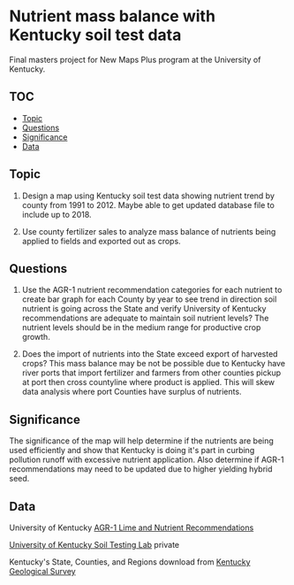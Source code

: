 # Nutrient mass balance with Kentucky soil test data
Final masters project for New Maps Plus program at the University of Kentucky.

## TOC
- [Topic](#topic)
- [Questions](#questions)
- [Significance](#significance)
- [Data](#data)

## Topic
1. Design a map using Kentucky soil test data showing nutrient trend by county from 1991 to 2012. Maybe able to get updated database file to include up to 2018.

2. Use county fertilizer sales to analyze mass balance of nutrients being applied to fields and exported out as crops.

## Questions
1. Use the AGR-1 nutrient recommendation categories for each nutrient to create bar graph for each County by year to see trend in direction soil nutrient is going across the State and verify University of Kentucky recommendations are adequate to maintain soil nutrient levels?
    The nutrient levels should be in the medium range for productive crop growth.

2. Does the import of nutrients into the State exceed export of harvested crops?
    This mass balance may be not be possible due to Kentucky have river ports that import fertilizer and farmers from other counties pickup at port then cross countyline where product is applied. This will skew data analysis where port Counties have surplus of nutrients.

## Significance
The significance of the map will help determine if the nutrients are being used efficiently and show that Kentucky is doing it's part in curbing pollution runoff with excessive nutrient application. Also determine if AGR-1 recommendations may need to be updated due to higher yielding hybrid seed.

## Data

University of Kentucky [AGR-1 Lime and Nutrient Recommendations](http://www2.ca.uky.edu/agcomm/pubs/agr/agr1/agr1.pdf)

[University of Kentucky Soil Testing Lab](http://www.rs.uky.edu/soil/) private

Kentucky's State, Counties, and Regions download from [Kentucky Geological Survey](https://www.uky.edu/KGS/gis/bounds.htm)

